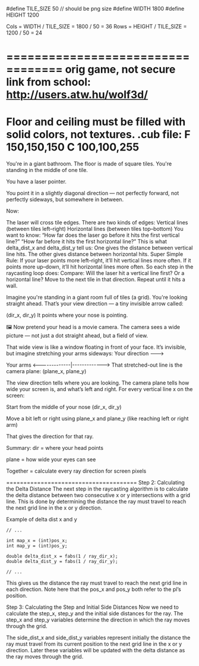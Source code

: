 #define TILE_SIZE 50 // should be png size
#define WIDTH 1800
#define HEIGHT 1200

Cols = WIDTH / TILE_SIZE = 1800 / 50 = 36
Rows = HEIGHT / TILE_SIZE = 1200 / 50 = 24

==================================
orig game, not secure link from school:
http://users.atw.hu/wolf3d/
==================================
Floor and ceiling must be filled with solid colors, not textures.
.cub file:
F 150,150,150
C 100,100,255
=================================
You're in a giant bathroom. The floor is made of square tiles.
You're standing in the middle of one tile.

You have a laser pointer.

You point it in a slightly diagonal direction — not perfectly forward, not perfectly sideways, but somewhere in between.

Now:

The laser will cross tile edges.
There are two kinds of edges:
Vertical lines (between tiles left–right)
Horizontal lines (between tiles top–bottom)
You want to know:
“How far does the laser go before it hits the first vertical line?”
“How far before it hits the first horizontal line?”
This is what delta_dist_x and delta_dist_y tell us:
One gives the distance between vertical line hits.
The other gives distance between horizontal hits.
Super Simple Rule:
If your laser points more left–right, it’ll hit vertical lines more often.
If it points more up–down, it’ll hit horizontal lines more often.
So each step in the raycasting loop does:
Compare:
Will the laser hit a vertical line first?
Or a horizontal line?
Move to the next tile in that direction.
Repeat until it hits a wall.

Imagine you're standing in a giant room full of tiles (a grid).
You're looking straight ahead.
That’s your view direction — a tiny invisible arrow called:

(dir_x, dir_y)
It points where your nose is pointing.

🖼️ Now pretend your head is a movie camera.
The camera sees a wide picture — not just a dot straight ahead, but a field of view.

That wide view is like a window floating in front of your face.
It’s invisible, but imagine stretching your arms sideways:
Your direction --->

Your arms
<-------------|------------->
That stretched-out line is the camera plane:
(plane_x, plane_y)

The view direction tells where you are looking.
The camera plane tells how wide your screen is, and what’s left and right.
For every vertical line x on the screen:

Start from the middle of your nose (dir_x, dir_y)

Move a bit left or right using plane_x and plane_y (like reaching left or right arm)

That gives the direction for that ray.

Summary:
dir = where your head points

plane = how wide your eyes can see

Together = calculate every ray direction for screen pixels

======================================
Step 2: Calculating the Delta Distance
The next step in the raycasting algorithm is to calculate the delta distance between two consecutive x or y intersections with a grid line. This is done by determining the distance the ray must travel to reach the next grid line in the x or y direction.

Example of delta dist x and y

	// ...

	int map_x = (int)pos_x;
	int map_y = (int)pos_y;

	double delta_dist_x = fabs(1 / ray_dir_x);
	double delta_dist_y = fabs(1 / ray_dir_y);

	// ...
This gives us the distance the ray must travel to reach the next grid line in each direction. Note here that the pos_x and pos_y both refer to the pl’s position.

Step 3: Calculating the Step and Initial Side Distances
Now we need to calculate the step_x, step_y and the initial side distances for the ray. The step_x and step_y variables determine the direction in which the ray moves through the grid.

The side_dist_x and side_dist_y variables represent initially the distance the ray must travel from its current position to the next grid line in the x or y direction. Later these variables will be updated with the delta distance as the ray moves through the grid.

